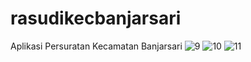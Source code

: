 # rasudikecbanjarsari
Aplikasi Persuratan Kecamatan Banjarsari
![9](https://github.com/user-attachments/assets/45d5671e-54c6-4e5d-af96-6c10705d5c18)
![10](https://github.com/user-attachments/assets/ba458093-0d57-4d87-b983-6e735915b470)
![11](https://github.com/user-attachments/assets/8a602731-3d1f-4bf1-8289-2691d1880a82)
